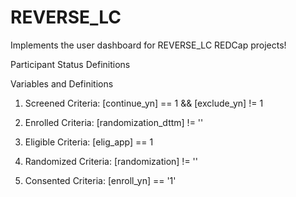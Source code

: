 # REVERSE_LC
Implements the user dashboard for REVERSE_LC REDCap projects!


Participant Status Definitions

Variables and Definitions
1. Screened
Criteria: [continue_yn] == 1 && [exclude_yn] != 1

2. Enrolled
Criteria: [randomization_dttm] != ''

3. Eligible
Criteria: [elig_app] == 1

4. Randomized
Criteria: [randomization] != ''

5. Consented
Criteria: [enroll_yn] == '1'
